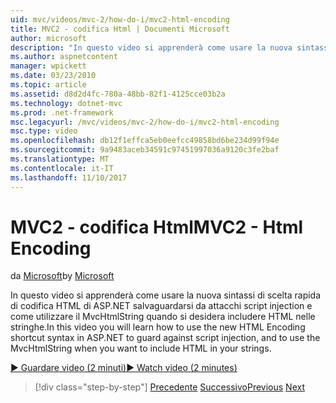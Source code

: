 ```yaml
---
uid: mvc/videos/mvc-2/how-do-i/mvc2-html-encoding
title: MVC2 - codifica Html | Documenti Microsoft
author: microsoft
description: "In questo video si apprenderà come usare la nuova sintassi di scelta rapida di codifica HTML di ASP.NET salvaguardarsi da attacchi script injection e come utilizzare il MvcHtmlString quando..."
ms.author: aspnetcontent
manager: wpickett
ms.date: 03/23/2010
ms.topic: article
ms.assetid: d8d2d4fc-780a-48bb-82f1-4125cce03b2a
ms.technology: dotnet-mvc
ms.prod: .net-framework
msc.legacyurl: /mvc/videos/mvc-2/how-do-i/mvc2-html-encoding
msc.type: video
ms.openlocfilehash: db12f1effca5eb0eefcc49858bd6be234d99f94e
ms.sourcegitcommit: 9a9483aceb34591c97451997036a9120c3fe2baf
ms.translationtype: MT
ms.contentlocale: it-IT
ms.lasthandoff: 11/10/2017
---
```

<a name="mvc2---html-encoding"></a><span data-ttu-id="ef6cf-103">MVC2 - codifica Html</span><span class="sxs-lookup"><span data-stu-id="ef6cf-103">MVC2 - Html Encoding</span></span>
====================
<span data-ttu-id="ef6cf-104">da [Microsoft](https://github.com/microsoft)</span><span class="sxs-lookup"><span data-stu-id="ef6cf-104">by [Microsoft](https://github.com/microsoft)</span></span>

<span data-ttu-id="ef6cf-105">In questo video si apprenderà come usare la nuova sintassi di scelta rapida di codifica HTML di ASP.NET salvaguardarsi da attacchi script injection e come utilizzare il MvcHtmlString quando si desidera includere HTML nelle stringhe.</span><span class="sxs-lookup"><span data-stu-id="ef6cf-105">In this video you will learn how to use the new HTML Encoding shortcut syntax in ASP.NET to guard against script injection, and to use the MvcHtmlString when you want to include HTML in your strings.</span></span>

[<span data-ttu-id="ef6cf-106">&#9654; Guardare video (2 minuti)</span><span class="sxs-lookup"><span data-stu-id="ef6cf-106">&#9654; Watch video (2 minutes)</span></span>](https://channel9.msdn.com/Blogs/ASP-NET-Site-Videos/mvc2-html-encoding)

>[!div class="step-by-step"]
<span data-ttu-id="ef6cf-107">[Precedente](how-do-i-use-httpverbs-attributes-in-an-mvc-application.md)
[Successivo](mvc2-stronglytyped-helpers.md)</span><span class="sxs-lookup"><span data-stu-id="ef6cf-107">[Previous](how-do-i-use-httpverbs-attributes-in-an-mvc-application.md)
[Next](mvc2-stronglytyped-helpers.md)</span></span>
